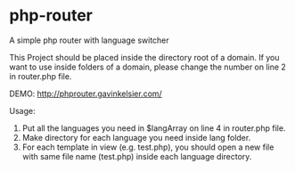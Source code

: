 # php-router
A simple php router with language switcher

This Project should be placed inside the directory root of a domain. 
If you want to use inside folders of a domain, please change the number on line 2 in router.php file.

DEMO:
http://phprouter.gavinkelsier.com/

Usage:
1. Put all the languages you need in $langArray on line 4 in router.php file.
2. Make directory for each language you need inside lang folder.
3. For each template in view (e.g. test.php), you should open a new file with same file name (test.php) inside each language directory.

